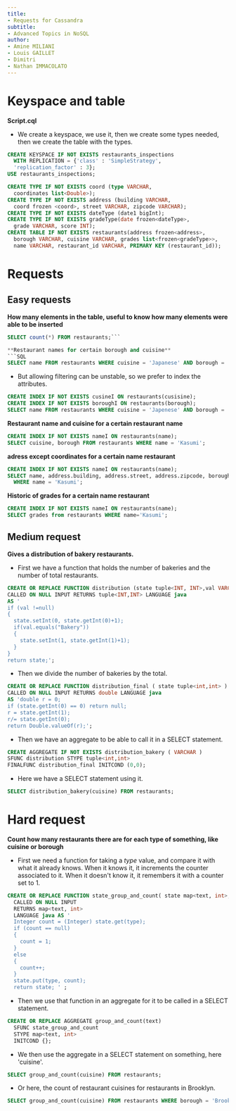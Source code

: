 ```yaml
---
title:
- Requests for Cassandra
subtitle:
- Advanced Topics in NoSQL
author:
- Amine MILIANI
- Louis GAILLET
- Dimitri
- Nathan IMMACOLATO
---
```


# Keyspace and table
**Script.cql**
- We create a keyspace, we use it, then we create some types needed, then we create the table with the types.
```SQL
CREATE KEYSPACE IF NOT EXISTS restaurants_inspections
  WITH REPLICATION = {'class' : 'SimpleStrategy',
  'replication_factor' : 3};
USE restaurants_inspections;

CREATE TYPE IF NOT EXISTS coord (type VARCHAR,
  coordinates list<Double>);
CREATE TYPE IF NOT EXISTS address (building VARCHAR,
  coord frozen <coord>, street VARCHAR, zipcode VARCHAR);
CREATE TYPE IF NOT EXISTS dateType (date1 bigInt);
CREATE TYPE IF NOT EXISTS gradeType(date frozen<dateType>,
  grade VARCHAR, score INT);
CREATE TABLE IF NOT EXISTS restaurants(address frozen<address>,
  borough VARCHAR, cuisine VARCHAR, grades list<frozen<gradeType>>,
  name VARCHAR, restaurant_id VARCHAR, PRIMARY KEY (restaurant_id));
```

# Requests
## Easy requests
**How many elements in the table, useful to know how many elements were able to be inserted**
```SQL
SELECT count(*) FROM restaurants;```

**Restaurant names for certain borough and cuisine**
```SQL
SELECT name FROM restaurants WHERE cuisine = 'Japanese' AND borough = 'Brooklyn' ALLOW FILTERING;
```
- But allowing filtering can be unstable, so we prefer to index the attributes.
```SQL
CREATE INDEX IF NOT EXISTS cusineI ON restaurants(cusisine);
CREATE INDEX IF NOT EXISTS boroughI ON restaurants(borough);
SELECT name FROM restaurants WHERE cuisine = 'Japenese' AND borough = 'Brooklyn';
```

**Restaurant name and cuisine for a certain restaurant name**
```SQL
CREATE INDEX IF NOT EXISTS nameI ON restaurants(name);
SELECT cuisine, borough FROM restaurants WHERE name = 'Kasumi';
```

**adress except coordinates for a certain name restaurant**
```SQL
CREATE INDEX IF NOT EXISTS nameI ON restaurants(name);
SELECT name, address.building, address.street, address.zipcode, borough from restaurants
  WHERE name = 'Kasumi';
```

**Historic of grades for a certain name restaurant**
```SQL
CREATE INDEX IF NOT EXISTS nameI ON restaurants(name);
SELECT grades from restaurants WHERE name='Kasumi';
```

## Medium request
**Gives a distribution of bakery restaurants.**
- First we have a function that holds the number of bakeries and the number of total restaurants.
```SQL
CREATE OR REPLACE FUNCTION distribution (state tuple<INT, INT>,val VARCHAR )
CALLED ON NULL INPUT RETURNS tuple<INT,INT> LANGUAGE java
AS '
if (val !=null)
{
  state.setInt(0, state.getInt(0)+1);
  if(val.equals("Bakery"))
  {
    state.setInt(1, state.getInt(1)+1);
  }
}
return state;';
```
- Then we divide the number of bakeries by the total.
```SQL
CREATE OR REPLACE FUNCTION distribution_final ( state tuple<int,int> )
CALLED ON NULL INPUT RETURNS double LANGUAGE java
AS 'double r = 0;
if (state.getInt(0) == 0) return null;
r = state.getInt(1);
r/= state.getInt(0);
return Double.valueOf(r);';
```
- Then we have an aggregate to be able to call it in a SELECT statement.
```SQL
CREATE AGGREGATE IF NOT EXISTS distribution_bakery ( VARCHAR )
SFUNC distribution STYPE tuple<int,int>
FINALFUNC distribution_final INITCOND (0,0);
```
- Here we have a SELECT statement using it.
```SQL
SELECT distribution_bakery(cuisine) FROM restaurants;
```

# Hard request
**Count how many restaurants there are for each type of something, like cuisine or borough**
- First we need a function for taking a *type* value, and compare it with what it already knows. When it knows it, it increments the counter associated to it. When it doesn't know it, it remembers it with a counter set to 1.
```SQL
CREATE OR REPLACE FUNCTION state_group_and_count( state map<text, int>, type text )
  CALLED ON NULL INPUT
  RETURNS map<text, int>
  LANGUAGE java AS '
  Integer count = (Integer) state.get(type);
  if (count == null)
  {
    count = 1;
  }
  else
  {
    count++;
  }
  state.put(type, count);
  return state; ' ;
```
- Then we use that function in an aggregate for it to be called in a SELECT statement.
```SQL
CREATE OR REPLACE AGGREGATE group_and_count(text) 
  SFUNC state_group_and_count 
  STYPE map<text, int> 
  INITCOND {};
```
- We then use the aggregate in a SELECT statement on something, here 'cuisine'.
```SQL
SELECT group_and_count(cuisine) FROM restaurants;
```
- Or here, the count of restaurant cuisines for restaurants in Brooklyn.
```SQL
SELECT group_and_count(cuisine) FROM restaurants WHERE borough = 'Brooklyn';
```

